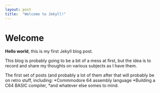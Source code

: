 ```yaml
---
layout: post
title:  "Welcome to Jekyll!"
---
```


# Welcome

**Hello world**, this is my first Jekyll blog post.

This blog is probably going to be a bit of a mess at first, but the idea is to record and share my thoughts on various subjects as I have them. 

The first set of posts (and probably a lot of them after that will probably be on retro stuff, including:
*Commmodore 64 assembly language
*Building a C64 BASIC compiler, 
*and whatever else somes to mind.

